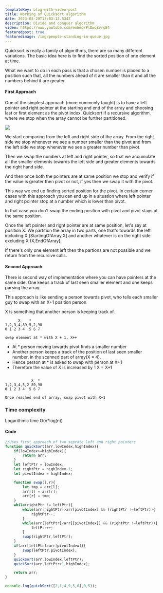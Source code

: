 ```yaml
---
templateKey: blog-with-video-post
title: Working of Quicksort algorithm
date: 2023-08-20T13:03:12.534Z
description: Divide and conquer algorithm
video: https://www.youtube.com/embed/PlDwq8vrqB4
featuredpost: true
featuredimage: /img/people-standing-in-queue.jpg
---
```

Quicksort is really a family of algorithms, there are so many different variations. The basic idea here is to find the sorted position of one element at time. 

What we want to do in each pass is that a chosen number is placed to a position such that, all the numbers ahead of it are smaller than it and all the numbers behind it are greater. 

#### First Approach
One of the simplest approach (more commonly taught) is to have a left pointer and right pointer at the starting and end of the array and choosing last or first element as the pivot index. 
Quicksort if a recursive algorithm, where we stop when the array cannot be further partitioned.

![](/img/screenshot-2023-08-20-185103.png)

We start comparing from the left and right side of the array. From the right side we stop whenever we see a number smaller than the pivot and from the left side we stop whenever we see a greater number than pivot. 

Then we swap the numbers at left and right pointer, so that we accumulate all the smaller elements towards the left side and greater elements towards the right hand side. 

And then once both the pointers are at same position we stop and verify if the value is greater then pivot or not, if yes then we swap it with the pivot. 

This way we end up finding sorted position for the pivot. In certain corner cases with this approach you can end up in a situation where left pointer and right pointer stop at a number which is lower than pivot. 

In that case you don't swap the ending position with pivot and pivot stays at the same position. 

Once the left pointer and right pointer are at same position, let's say at position X.
We partition the array in two parts, one that's towards the left including X [StartingOfArray,X] and another whatever is on the right side excluding X (X,EndOfArray].

If there's only one element left then the partions are not possible and we return from the recursive calls. 

#### Second Approach
There is second way of implementation where you can have pointers at the same side. One keeps a track of last seen smaller element and one keeps parsing the array.

This approach is like sending a person towards pivot, who tells each smaller guy to swap with an X+1 position person. 

X is something that another person is keeping track of.
```
      X    *
1,2,3,4,89,5,2,90
0 1 2 3 4  5 6 7

swap element at * with X + 1, X++
```
- At * person moving towards pivot finds a smaller number
- Another person keeps a track of the position of last seen smaller number, in the scanned part of array(X = 4). 
- Hence person at * is asked to swap with person at X+1
- Therefore the value of X is increased by 1 X = X+1

```

            X  *
1,2,3,4,5,2 89,90
0 1 2 3 4  5 6 7

Once reached end of array, swap pivot with X+1

```
### Time complexity

Logarithmic time O(n*log(n))

#### Code
```javascript
//Uses first approach of two seprate left and right pointers
function quickSort(arr,lowIndex,highIndex){
    if(lowIndex>=highIndex){
        return arr;
    }
    let leftPtr = lowIndex;
    let rightPtr = highIndex-1;
    let pivotIndex = highIndex;

    function swap(l,r){
        let tmp = arr[l];
        arr[l] = arr[r];
        arr[r] = tmp;
    }
    while(rightPtr != leftPtr){
        while(arr[rightPtr]>arr[pivotIndex] && (rightPtr !=leftPtr)){
            rightPtr--;
        }
        while(arr[leftPtr]<arr[[pivotIndex]] && (rightPtr !=leftPtr)){
            leftPtr++;
        }
        swap(rightPtr,leftPtr);
    }
    if(arr[leftPtr]>arr[pivotIndex]){
        swap(leftPtr,pivotIndex);
    }
    quickSort(arr,lowIndex,leftPtr);
    quickSort(arr,leftPtr+1,highIndex);

    return arr;
}

console.log(quickSort([2,1,4,9,5,6],0,5));
```